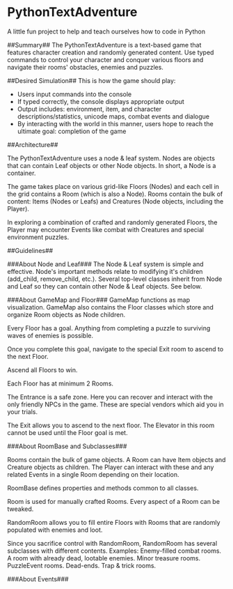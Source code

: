 # PythonTextAdventure
A little fun project to help and teach ourselves how to code in Python

##Summary##
The PythonTextAdventure is a text-based game that features character creation and randomly generated content. Use typed commands to control your character and conquer various floors and navigate their rooms' obstacles, enemies and puzzles.

##Desired Simulation##
This is how the game should play:  
<ul>
    <li>Users input commands into the console</li>
    <li>If typed correctly, the console displays appropriate output</li>
    <li>Output includes: environment, item, and character descriptions/statistics, unicode maps, combat events and dialogue
    <li>By interacting with the world in this manner, users hope to reach the ultimate goal: completion of the game</li>
</ul>

##Architecture##

The PythonTextAdventure uses a node & leaf system. Nodes are objects that can contain Leaf objects or other Node objects. In short, a Node is a container.

The game takes place on various grid-like Floors (Nodes) and each cell in the grid contains a Room (which is also a Node). Rooms contain the bulk of content: Items (Nodes or Leafs) and Creatures (Node objects, including the Player).

In exploring a combination of crafted and randomly generated Floors, the Player may encounter Events like combat with Creatures and special environment puzzles.

##Guidelines##

###About Node and Leaf###
The Node & Leaf system is simple and effective. Node's important methods relate to modifying it's children (add_child, remove_child, etc.). Several top-level classes inherit from Node and Leaf so they can contain other Node & Leaf objects. See below.

###About GameMap and Floor###
GameMap functions as map visualization. GameMap also contains the Floor classes which store and organize Room objects as Node children.

Every Floor has a goal. Anything from completing a puzzle to surviving waves of enemies is possible.

Once you complete this goal, navigate to the special Exit room to ascend to the next Floor.

Ascend all Floors to win.

Each Floor has at minimum 2 Rooms.

The Entrance is a safe zone. Here you can recover and interact with the only friendly NPCs in the game. These are special vendors which aid you in your trials.

The Exit allows you to ascend to the next floor. The Elevator in this room cannot be used until the Floor goal is met.

###About RoomBase and Subclasses###

Rooms contain the bulk of game objects. A Room can have Item objects and Creature objects as children. The Player can interact with these and any related Events in a single Room depending on their location.

RoomBase defines properties and methods common to all classes.

Room is used for manually crafted Rooms. Every aspect of a Room can be tweaked.

RandomRoom allows you to fill entire Floors with Rooms that are randomly populated with enemies and loot.

Since you sacrifice control with RandomRoom, RandomRoom has several subclasses with different contents. Examples: Enemy-filled combat rooms. A room with already dead, lootable enemies. Minor treasure rooms. PuzzleEvent rooms. Dead-ends. Trap & trick rooms.

###About Events###
